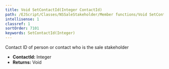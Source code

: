 ```yaml
---
title: Void SetContactId(Integer ContactId)
path: /EJScript/Classes/NSSaleStakeholder/Member functions/Void SetContactId(Integer p_0)
intellisense: 1
classref: 1
sortOrder: 7101
keywords: SetContactId(Integer)
---
```



Contact ID of person or contact who is the sale stakeholder



* **ContactId:** Integer
* **Returns:** Void


